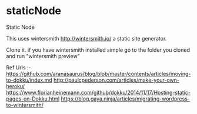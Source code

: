 # staticNode
Static Node

This uses wintersmith http://wintersmith.io/ a static site generator. 

Clone it. if you have wintersmith installed simple go to the folder you cloned and run "wintersmith preview"


Ref Urls :-
https://github.com/aranasaurus/blog/blob/master/contents/articles/moving-to-dokku/index.md
http://paulcpederson.com/articles/make-your-own-heroku/
https://www.florianheinemann.com/github/dokku/2014/11/17/Hosting-static-pages-on-Dokku.html
https://blog.gaya.ninja/articles/migrating-wordpress-to-wintersmith/
